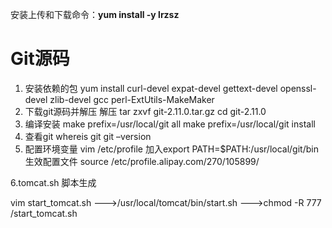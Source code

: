 安装上传和下载命令：**yum install -y lrzsz**

# **Git源码**

1. 安装依赖的包 
   yum install curl-devel expat-devel gettext-devel openssl-devel zlib-devel gcc perl-ExtUtils-MakeMaker
2. 下载git源码并解压 
   解压 tar zxvf git-2.11.0.tar.gz 
   cd git-2.11.0
3. 编译安装 
   make prefix=/usr/local/git all 
   make prefix=/usr/local/git install
4. 查看git 
   whereis git 
   git –version
5. 配置环境变量 
   vim /etc/profile 
   加入export PATH=$PATH:/usr/local/git/bin 
   生效配置文件 source /etc/profile.alipay.com/270/105899/


6.tomcat.sh 脚本生成

vim start_tomcat.sh  --->/usr/local/tomcat/bin/start.sh --->chmod -R 777 /start_tomcat.sh







 